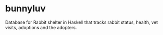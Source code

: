bunnyluv
========

Database for Rabbit shelter in Haskell that tracks rabbit status, health, vet visits, adoptions and the adopters.
